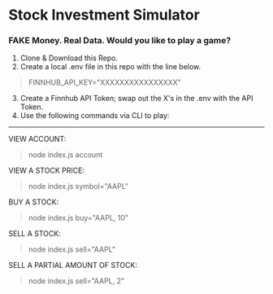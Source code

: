 # Stock Investment Simulator
<h3>FAKE Money. Real Data. Would you like to play a game?</h3>

1. Clone & Download this Repo.
2. Create a local .env file in this repo with the line below.
> FINNHUB_API_KEY="XXXXXXXXXXXXXXXX"
3. Create a Finnhub API Token; swap out the X's in the .env with the API Token.
4. Use the following commands via CLI to play:

***

VIEW ACCOUNT:
> node index.js account

VIEW A STOCK PRICE:
> node index.js symbol="AAPL"

BUY A STOCK:
> node index.js buy="AAPL, 10"

SELL A STOCK:
> node index.js sell="AAPL"

SELL A PARTIAL AMOUNT OF STOCK:
> node index.js sell="AAPL, 2"